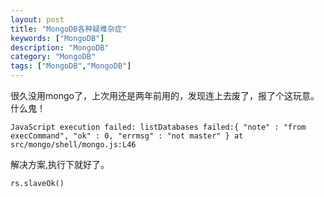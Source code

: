 ```yaml
---
layout: post
title: "MongoDB各种疑难杂症"
keywords: ["MongoDB"]
description: "MongoDB"
category: "MongoDB"
tags: ["MongoDB","MongoDB"]
---
```



很久没用mongo了，上次用还是两年前用的，发现连上去废了，报了个这玩意。什么鬼！
```
JavaScript execution failed: listDatabases failed:{ "note" : "from execCommand", "ok" : 0, "errmsg" : "not master" } at src/mongo/shell/mongo.js:L46
```
解决方案,执行下就好了。
```
rs.slaveOk()
```
